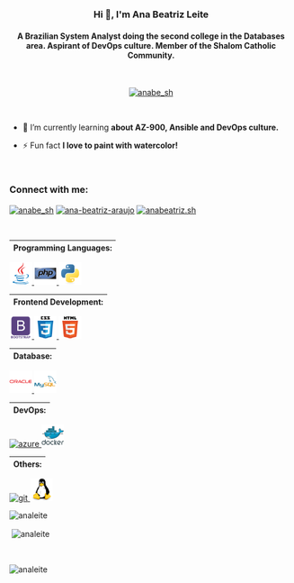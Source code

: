 <h3 align="center">Hi 👋, I'm Ana Beatriz Leite</h3>
<h4 align="center">A Brazilian System Analyst doing the second college in the Databases area. Aspirant of DevOps culture. Member of the Shalom Catholic Community.</h4>

<br>
<p align="center"> <a href="https://twitter.com/anabe_sh" target="blank"><img src="https://img.shields.io/twitter/follow/anabe_sh?logo=twitter&style=for-the-badge" alt="anabe_sh" /></a> </p> <br>

- 🌱 I’m currently learning **about AZ-900, Ansible and DevOps culture.**

- ⚡ Fun fact **I love to paint with watercolor!**

<br>

<h3 align="left">Connect with me:</h3>
<p align="left">
<a href="https://twitter.com/anabe_sh" target="blank"><img align="center" src="https://raw.githubusercontent.com/rahuldkjain/github-profile-readme-generator/master/src/images/icons/Social/twitter.svg" alt="anabe_sh" height="30" width="40" /></a>
<a href="https://linkedin.com/in/ana-beatriz-araujo" target="blank"><img align="center" src="https://raw.githubusercontent.com/rahuldkjain/github-profile-readme-generator/master/src/images/icons/Social/linked-in-alt.svg" alt="ana-beatriz-araujo" height="30" width="40" /></a>
<a href="https://instagram.com/anabeatriz.sh" target="blank"><img align="center" src="https://raw.githubusercontent.com/rahuldkjain/github-profile-readme-generator/master/src/images/icons/Social/instagram.svg" alt="anabeatriz.sh" height="30" width="40" /></a>
</p>
<br>

Programming Languages: |
-----------------------|  
<a href="https://www.java.com" target="_blank"> <img src="https://raw.githubusercontent.com/devicons/devicon/master/icons/java/java-original.svg" alt="java" width="40" height="40"/> </a> <a href="https://www.php.net" target="_blank"> <img src="https://raw.githubusercontent.com/devicons/devicon/master/icons/php/php-original.svg" alt="php" width="40" height="40"/> </a> <a href="https://www.python.org" target="_blank"> <img src="https://raw.githubusercontent.com/devicons/devicon/master/icons/python/python-original.svg" alt="python" width="40" height="40"/> </a>     

Frontend Development: |
----------------------|
<a href="https://getbootstrap.com" target="_blank"> <img src="https://raw.githubusercontent.com/devicons/devicon/master/icons/bootstrap/bootstrap-plain-wordmark.svg" alt="bootstrap" width="40" height="40"/> </a> <a href="https://www.w3schools.com/css/" target="_blank"> <img src="https://raw.githubusercontent.com/devicons/devicon/master/icons/css3/css3-original-wordmark.svg" alt="css3" width="40" height="40"/> </a> <a href="https://www.w3.org/html/" target="_blank"> <img src="https://raw.githubusercontent.com/devicons/devicon/master/icons/html5/html5-original-wordmark.svg" alt="html5" width="40" height="40"/> </a>

Database: |
----------------------|
<a href="https://www.oracle.com/" target="_blank"> <img src="https://raw.githubusercontent.com/devicons/devicon/master/icons/oracle/oracle-original.svg" alt="oracle" width="40" height="40"/> </a> <a href="https://www.mysql.com/" target="_blank"> <img src="https://raw.githubusercontent.com/devicons/devicon/master/icons/mysql/mysql-original-wordmark.svg" alt="mysql" width="40" height="40"/> </a>

DevOps: |
--------| 
<a href="https://azure.microsoft.com/en-in/" target="_blank"> <img src="https://www.vectorlogo.zone/logos/microsoft_azure/microsoft_azure-icon.svg" alt="azure" width="40" height="40"/> </a> <a href="https://www.docker.com/" target="_blank"> <img src="https://raw.githubusercontent.com/devicons/devicon/master/icons/docker/docker-original-wordmark.svg" alt="docker" width="40" height="40"/> </a>


Others: |
--------|
<a href="https://git-scm.com/" target="_blank"> <img src="https://www.vectorlogo.zone/logos/git-scm/git-scm-icon.svg" alt="git" width="40" height="40"/> </a>
<a href="https://www.linux.org/" target="_blank"> <img src="https://raw.githubusercontent.com/devicons/devicon/master/icons/linux/linux-original.svg" alt="linux" width="40" height="40"/> </a>
  
<p><img align="left" src="https://github-readme-stats.vercel.app/api/top-langs?username=analeite&show_icons=true&locale=en&layout=compact" alt="analeite" /></p> <br>

<p>&nbsp;<img align="center" src="https://github-readme-stats.vercel.app/api?username=analeite&show_icons=true&locale=en" alt="analeite" /></p> <br>

<p><img align="center" src="https://github-readme-streak-stats.herokuapp.com/?user=analeite&" alt="analeite" /></p> <br>
